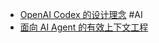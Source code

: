 - [OpenAI Codex 的设计理念](https://x.com/shao__meng/status/1973556288065057269) #AI
- [面向 AI Agent 的有效上下文工程](https://x.com/karminski3/status/1973565915808800826)